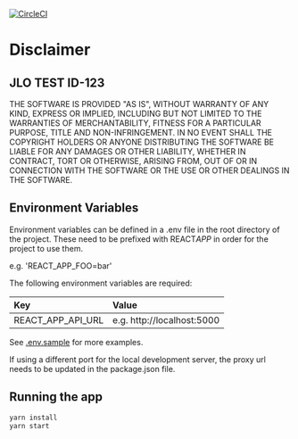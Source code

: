 [![CircleCI](https://circleci.com/gh/dltxio/xxx/tree/master.svg)](<https://circleci.com/gh/dltxio/xxx/tree/master>)

# Disclaimer

## JLO TEST ID-123

THE SOFTWARE IS PROVIDED "AS IS", WITHOUT WARRANTY OF ANY KIND, EXPRESS OR IMPLIED, INCLUDING BUT NOT LIMITED TO THE WARRANTIES OF MERCHANTABILITY, FITNESS FOR A PARTICULAR PURPOSE, TITLE AND NON-INFRINGEMENT. IN NO EVENT SHALL THE COPYRIGHT HOLDERS OR ANYONE DISTRIBUTING THE SOFTWARE BE LIABLE FOR ANY DAMAGES OR OTHER LIABILITY, WHETHER IN CONTRACT, TORT OR OTHERWISE, ARISING FROM, OUT OF OR IN CONNECTION WITH THE SOFTWARE OR THE USE OR OTHER DEALINGS IN THE SOFTWARE.

## Environment Variables

Environment variables can be defined in a .env file in the root directory of the project. These need to be prefixed with REACT*APP* in order for the project to use them.

e.g. 'REACT_APP_FOO=bar'

The following environment variables are required:

| Key               | Value                      |
| :---------------- | :------------------------- |
| REACT_APP_API_URL | e.g. http://localhost:5000 |

See [.env.sample](./.env.sample) for more examples.

If using a different port for the local development server, the proxy url needs to be updated in the package.json file.

## Running the app

```bash
yarn install
yarn start
```
